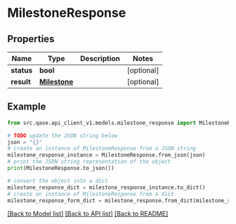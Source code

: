 # MilestoneResponse


## Properties

Name | Type | Description | Notes
------------ | ------------- | ------------- | -------------
**status** | **bool** |  | [optional] 
**result** | [**Milestone**](Milestone.md) |  | [optional] 

## Example

```python
from src.qase.api_client_v1.models.milestone_response import MilestoneResponse

# TODO update the JSON string below
json = "{}"
# create an instance of MilestoneResponse from a JSON string
milestone_response_instance = MilestoneResponse.from_json(json)
# print the JSON string representation of the object
print(MilestoneResponse.to_json())

# convert the object into a dict
milestone_response_dict = milestone_response_instance.to_dict()
# create an instance of MilestoneResponse from a dict
milestone_response_form_dict = milestone_response.from_dict(milestone_response_dict)
```
[[Back to Model list]](../README.md#documentation-for-models) [[Back to API list]](../README.md#documentation-for-api-endpoints) [[Back to README]](../README.md)


